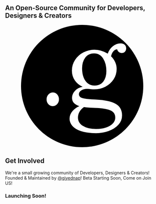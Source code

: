 ## An Open-Source Community for Developers, Designers & Creators

<p align="center">
  <img src="images/logo.png" alt="Logo" height="auto" width="auto" style="border-radius:50%"/>
</p>

## Get Involved
We're a small growing community of Developers, Designers & Creators! Founded & Maintained by [@giyednap](https://twitter.com/giyednap)! Beta Starting Soon, Come on Join US!

### Launching Soon!